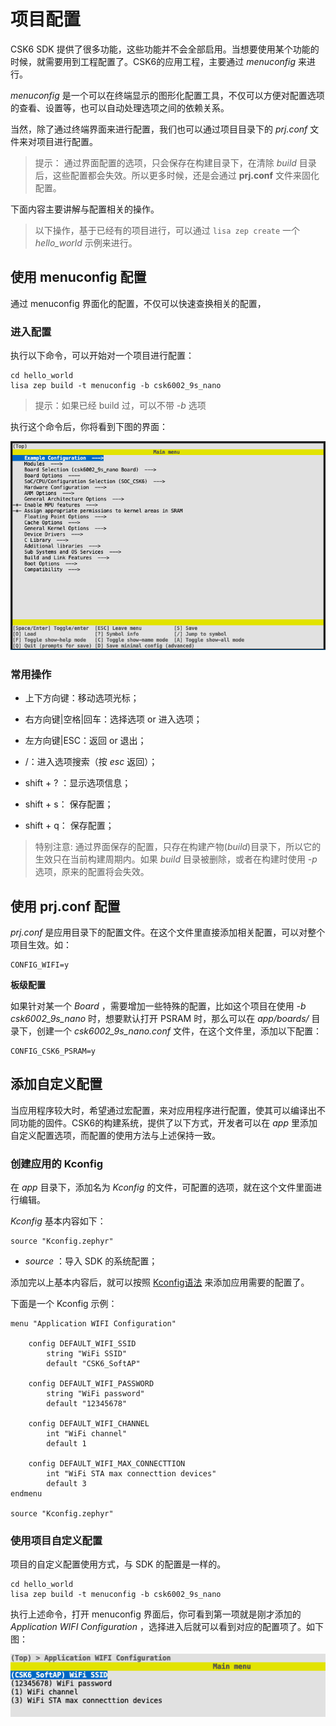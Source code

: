 # 项目配置

CSK6 SDK 提供了很多功能，这些功能并不会全部启用。当想要使用某个功能的时候，就需要用到工程配置了。CSK6的应用工程，主要通过 *menuconfig* 来进行。

*menuconfig* 是一个可以在终端显示的图形化配置工具，不仅可以方便对配置选项的查看、设置等，也可以自动处理选项之间的依赖关系。

当然，除了通过终端界面来进行配置，我们也可以通过项目目录下的 *prj.conf* 文件来对项目进行配置。

> 提示：
> 通过界面配置的选项，只会保存在构建目录下，在清除 *build* 目录后，这些配置都会失效。所以更多时候，还是会通过 **prj.conf** 文件来固化配置。



下面内容主要讲解与配置相关的操作。

> 以下操作，基于已经有的项目进行，可以通过 `lisa zep create` 一个 *hello_world* 示例来进行。

## 使用 menuconfig 配置

通过 menuconfig 界面化的配置，不仅可以快速查换相关的配置，

### 进入配置

执行以下命令，可以开始对一个项目进行配置：

```shell
cd hello_world
lisa zep build -t menuconfig -b csk6002_9s_nano
```

> 提示：如果已经 build 过，可以不带 *-b* 选项 

执行这个命令后，你将看到下图的界面：

![menuconfig](images/menuconfig.png)

### 常用操作

* 上下方向键：移动选项光标；

* 右方向键|空格|回车：选择选项 or 进入选项；

* 左方向键|ESC：返回 or 退出；

* /：进入选项搜索（按 *esc* 返回）；

* shift + ? ：显示选项信息；

* shift + s： 保存配置；

* shift + q： 保存配置；


> 特别注意:
> 通过界面保存的配置，只存在构建产物(*build*)目录下，所以它的生效只在当前构建周期内。如果 *build* 目录被删除，或者在构建时使用 *-p* 选项，原来的配置将会失效。


## 使用 prj.conf 配置

*prj.conf* 是应用目录下的配置文件。在这个文件里直接添加相关配置，可以对整个项目生效。如：

```
CONFIG_WIFI=y
```

**板级配置**

如果针对某一个 *Board* ，需要增加一些特殊的配置，比如这个项目在使用 *-b csk6002_9s_nano* 时，想要默认打开 PSRAM 时，那么可以在 *app/boards/* 目录下，创建一个 *csk6002_9s_nano.conf* 文件，在这个文件里，添加以下配置：

```
CONFIG_CSK6_PSRAM=y
```


## 添加自定义配置

当应用程序较大时，希望通过宏配置，来对应用程序进行配置，使其可以编译出不同功能的固件。CSK6的构建系统，提供了以下方式，开发者可以在 *app* 里添加自定义配置选项，而配置的使用方法与上述保持一致。

### 创建应用的 Kconfig

在 *app* 目录下，添加名为 *Kconfig* 的文件，可配置的选项，就在这个文件里面进行编辑。

*Kconfig* 基本内容如下：

```
source "Kconfig.zephyr"
```

* *source* ：导入 SDK 的系统配置；

添加完以上基本内容后，就可以按照 [Kconfig语法](https://www.baidu.com/s?wd=kconfig%20%E8%AF%AD%E6%B3%95) 来添加应用需要的配置了。

下面是一个 Kconfig 示例：

```
menu "Application WIFI Configuration"

    config DEFAULT_WIFI_SSID
        string "WiFi SSID"
        default "CSK6_SoftAP"

    config DEFAULT_WIFI_PASSWORD
        string "WiFi password"
        default "12345678"

    config DEFAULT_WIFI_CHANNEL
        int "WiFi channel"
        default 1

    config DEFAULT_WIFI_MAX_CONNECTTION
        int "WiFi STA max connecttion devices"
        default 3
endmenu

source "Kconfig.zephyr"
```

### 使用项目自定义配置

项目的自定义配置使用方式，与 SDK 的配置是一样的。

```shell
cd hello_world
lisa zep build -t menuconfig -b csk6002_9s_nano
```

执行上述命令，打开 menuconfig 界面后，你可看到第一项就是刚才添加的 *Application WIFI Configuration* ，选择进入后就可以看到对应的配置项了。如下图：

![app_wifi_menuconfig](images/app_wifi_menuconfig.png)

